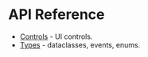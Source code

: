 # API Reference

* [Controls](../controls) - UI controls.
* [Types](../types) - dataclasses, events, enums.
